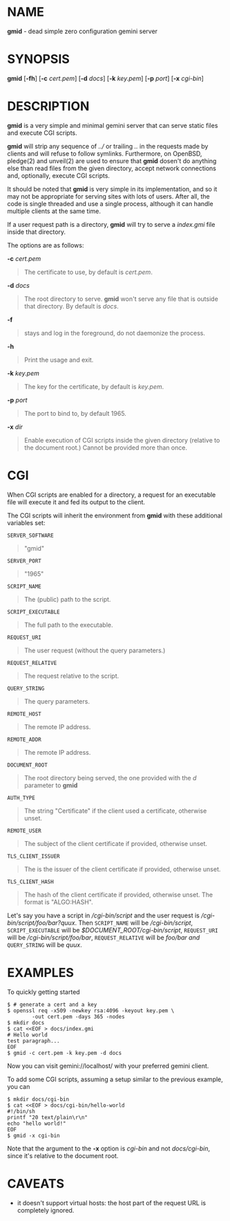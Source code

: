 
# NAME

**gmid** - dead simple zero configuration gemini server

# SYNOPSIS

**gmid**
\[**-fh**]
\[**-c**&nbsp;*cert.pem*]
\[**-d**&nbsp;*docs*]
\[**-k**&nbsp;*key.pem*]
\[**-p**&nbsp;*port*]
\[**-x**&nbsp;*cgi-bin*]

# DESCRIPTION

**gmid**
is a very simple and minimal gemini server that can serve static files
and execute CGI scripts.

**gmid**
will strip any sequence of
*../*
or trailing
*..*
in the requests made by clients and will refuse to follow symlinks.
Furthermore, on
OpenBSD,
pledge(2)
and
unveil(2)
are used to ensure that
**gmid**
dosen't do anything else than read files from the given directory,
accept network connections and, optionally, execute CGI scripts.

It should be noted that
**gmid**
is very simple in its implementation, and so it may not be appropriate
for serving sites with lots of users.
After all, the code is single threaded and use a single process,
although it can handle multiple clients at the same time.

If a user request path is a directory,
**gmid**
will try to serve a
*index.gmi*
file inside that directory.

The options are as follows:

**-c** *cert.pem*

> The certificate to use, by default is
> *cert.pem*.

**-d** *docs*

> The root directory to serve.
> **gmid**
> won't serve any file that is outside that directory.
> By default is
> *docs*.

**-f**

> stays and log in the foreground, do not daemonize the process.

**-h**

> Print the usage and exit.

**-k** *key.pem*

> The key for the certificate, by default is
> *key.pem*.

**-p** *port*

> The port to bind to, by default 1965.

**-x** *dir*

> Enable execution of CGI scripts inside the given directory (relative
> to the document root.)  Cannot be provided more than once.

# CGI

When CGI scripts are enabled for a directory, a request for an
executable file will execute it and fed its output to the client.

The CGI scripts will inherit the environment from
**gmid**
with these additional variables set:

`SERVER_SOFTWARE`

> "gmid"

`SERVER_PORT`

> "1965"

`SCRIPT_NAME`

> The (public) path to the script.

`SCRIPT_EXECUTABLE`

> The full path to the executable.

`REQUEST_URI`

> The user request (without the query parameters.)

`REQUEST_RELATIVE`

> The request relative to the script.

`QUERY_STRING`

> The query parameters.

`REMOTE_HOST`

> The remote IP address.

`REMOTE_ADDR`

> The remote IP address.

`DOCUMENT_ROOT`

> The root directory being served, the one provided with the
> *d*
> parameter to
> **gmid**

`AUTH_TYPE`

> The string "Certificate" if the client used a certificate, otherwise unset.

`REMOTE_USER`

> The subject of the client certificate if provided, otherwise unset.

`TLS_CLIENT_ISSUER`

> The is the issuer of the client certificate if provided, otherwise unset.

`TLS_CLIENT_HASH`

> The hash of the client certificate if provided, otherwise unset.
> The format is "ALGO:HASH".

Let's say you have a script in
*/cgi-bin/script*
and the user request is
*/cgi-bin/script/foo/bar?quux*.
Then
`SCRIPT_NAME`
will be
*/cgi-bin/script*,
`SCRIPT_EXECUTABLE`
will be
*$DOCUMENT\_ROOT/cgi-bin/script*,
`REQUEST_URI`
will be
*/cgi-bin/script/foo/bar*,
`REQUEST_RELATIVE`
will be
*foo/bar and*
`QUERY_STRING`
will be
*quux*.

# EXAMPLES

To quickly getting started

	$ # generate a cert and a key
	$ openssl req -x509 -newkey rsa:4096 -keyout key.pem \
	        -out cert.pem -days 365 -nodes
	$ mkdir docs
	$ cat <<EOF > docs/index.gmi
	# Hello world
	test paragraph...
	EOF
	$ gmid -c cert.pem -k key.pem -d docs

Now you can visit gemini://localhost/ with your preferred gemini
client.

To add some CGI scripts, assuming a setup similar to the previous
example, you can

	$ mkdir docs/cgi-bin
	$ cat <<EOF > docs/cgi-bin/hello-world
	#!/bin/sh
	printf "20 text/plain\r\n"
	echo "hello world!"
	EOF
	$ gmid -x cgi-bin

Note that the argument to the
**-x**
option is
*cgi-bin*
and not
*docs/cgi-bin*,
since it's relative to the document root.

# CAVEATS

*	it doesn't support virtual hosts: the host part of the request URL is
	completely ignored.

